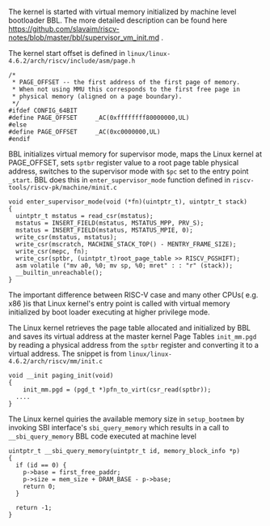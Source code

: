 
The kernel is started with virtual memory initialized by machine level bootloader BBL. The more detailed description can be found here https://github.com/slavaim/riscv-notes/blob/master/bbl/supervisor_vm_init.md .

The kernel start offset is defined in ```linux/linux-4.6.2/arch/riscv/include/asm/page.h```
```
/*
 * PAGE_OFFSET -- the first address of the first page of memory.
 * When not using MMU this corresponds to the first free page in
 * physical memory (aligned on a page boundary).
 */
#ifdef CONFIG_64BIT
#define PAGE_OFFSET		_AC(0xffffffff80000000,UL)
#else
#define PAGE_OFFSET		_AC(0xc0000000,UL)
#endif
```

BBL initializes virtual memory for supervisor mode, maps the Linux kernel at PAGE_OFFSET, sets ```sptbr``` register value to a root page table physical address, switches to the supervisor mode with ```$pc``` set to the entry point ```_start```. BBL does this in ```enter_supervisor_mode``` function defined in ```riscv-tools/riscv-pk/machine/minit.c```

```
void enter_supervisor_mode(void (*fn)(uintptr_t), uintptr_t stack)
{
  uintptr_t mstatus = read_csr(mstatus);
  mstatus = INSERT_FIELD(mstatus, MSTATUS_MPP, PRV_S);
  mstatus = INSERT_FIELD(mstatus, MSTATUS_MPIE, 0);
  write_csr(mstatus, mstatus);
  write_csr(mscratch, MACHINE_STACK_TOP() - MENTRY_FRAME_SIZE);
  write_csr(mepc, fn);
  write_csr(sptbr, (uintptr_t)root_page_table >> RISCV_PGSHIFT);
  asm volatile ("mv a0, %0; mv sp, %0; mret" : : "r" (stack));
  __builtin_unreachable();
}
```

The important difference between RISC-V case and many other CPUs( e.g. x86 )is that Linux kernel's entry point is called with virtual memory initialized by boot loader executing at higher privilege mode.

The Linux kernel retrieves the page table allocated and initialized by BBL and saves its virtual address at the master kernel Page Tables ```init_mm.pgd``` by reading a physical address from the ```sptbr``` register and converting it to a virtual address. The snippet is from ```linux/linux-4.6.2/arch/riscv/mm/init.c```
```
void __init paging_init(void)
{
	init_mm.pgd = (pgd_t *)pfn_to_virt(csr_read(sptbr));
  ....
}
```
The Linux kernel quiries the available memory size in ```setup_bootmem``` by invoking SBI interface's ```sbi_query_memory``` which results in a call to ```__sbi_query_memory``` BBL code executed at machine level
```
uintptr_t __sbi_query_memory(uintptr_t id, memory_block_info *p)
{
  if (id == 0) {
    p->base = first_free_paddr;
    p->size = mem_size + DRAM_BASE - p->base;
    return 0;
  }

  return -1;
}
```

